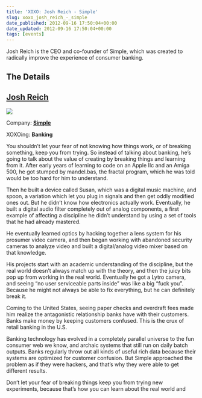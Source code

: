 ```yaml
---
title: 'XOXO: Josh Reich - Simple'
slug: xoxo_josh_reich_-_simple
date_published: 2012-09-16 17:50:04+00:00
date_updated: 2012-09-16 17:50:04+00:00
tags: [events]
---
```

Josh Reich is the CEO and co-founder of Simple, which was created to radically improve the experience of consumer banking.

## The Details

## [Josh Reich](https://twitter.com/i2pi)

![](/images/josh_cat_shoulder_normal.jpg)

Company: **[Simple](https://www.simple.com/)**

XOXOing: **Banking**

You shouldn’t let your fear of not knowing how things work, or of breaking something, keep you from trying. So instead of talking about banking, he’s going to talk about the value of creating by breaking things and learning from it. After early years of learning to code on an Apple IIc and an Amiga 500, he got stumped by mandel.bas, the fractal program, which he was told would be too hard for him to understand.  

Then he built a device called Susan, which was a digital music machine, and spoon, a variation which let you plug in signals and then get oddly modified ones out. But he didn’t know how electronics actually work. Eventually, he built a digital audio filter completely out of analog components, a first example of affecting a discipline he didn’t understand by using a set of tools that he had already mastered.  

He eventually learned optics by hacking together a lens system for his prosumer video camera, and then began working with abandoned security cameras to analyze video and built a digital/analog video mixer based on that knowledge.  

His projects start with an academic understanding of the discipline, but the real world doesn’t always match up with the theory, and then the juicy bits pop up from working in the real world. Eventually he got a Lytro camera, and seeing “no user serviceable parts inside” was like a big “fuck you”. Because he might not always be able to fix everything, but he can definitely break it.  

Coming to the United States, seeing paper checks and overdraft fees made him realize the antagonistic relationship banks have with their customers. Banks make money by keeping customers confused. This is the crux of retail banking in the U.S.  

Banking technology has evolved in a completely parallel universe to the fun consumer web we know, and archaic systems that still run on daily batch outputs. Banks regularly throw out all kinds of useful rich data because their systems are optimized for customer confusion. But Simple approached the problem as if they were hackers, and that’s why they were able to get different results.  

Don’t let your fear of breaking things keep you from trying new experiments, because that’s how you can learn about the real world and
